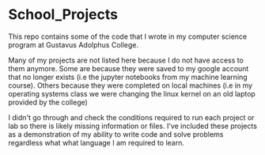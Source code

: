 # School_Projects
This repo contains some of the code that I wrote in my computer science program at Gustavus Adolphus College. 

Many of my projects are not listed here because I do not have access to them anymore. Some are because they were saved to my google account that no longer exists (i.e the jupyter notebooks from my machine learning course). Others because they were completed on local machines (i.e in my operating systems class we were changing the linux kernel on an old laptop provided by the college)

I didn't go through and check the conditions required to run each project or lab so there is likely missing information or files. I've included these projects as a demonstration of my ability to write code and solve problems regardless what what language I am required to learn.
